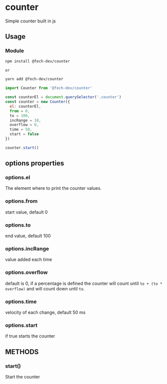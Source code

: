 # counter
Simple counter built in js

## Usage

### Module
  ```bash
  npm install @fech-dev/counter

  or 

  yarn add @fech-dev/counter
  ```

  ```js
  import Counter from '@fech-dev/counter'

  const counterEl = document.querySelector('.counter')
  const counter = new Counter({
    el: counterEl,
    from = 0,
    to = 100,
    incRange = 10,
    overflow = 0,
    time = 50,
    start = false
  })

  counter.start()
  ```

  ## options properties
  ### options.el <HtmlElement>
  The element where to print the counter values.
  ### options.from <Number>
  start value, default 0

  ### options.to <Number>
  end value, default 100

  ### options.incRange<Number>
  value added each time

  ### options.overflow <Float>
  default is 0, if a percentage is defined the counter will count until `to + (to * overflow)` and will count down until `to`. 

  ### options.time <Number>
  velocity of each change, default 50 ms

  ### options.start <Boolean>
  if true starts the counter

  ## METHODS
  ### start()
  Start the counter
